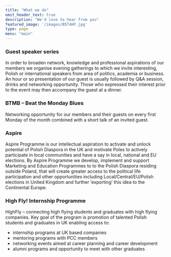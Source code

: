 ```yaml
---
title: "What we do"
omit_header_text: true
description: "We'd love to hear from you"
featured_image: '/images/B5T4HY.jpg'
type: page
menu: "main"
---
```


### Guest speaker series

In order to broaden network, knowledge and professional aspirations of our members we organise evening gatherings to which we invite interesting, Polish or international speakers from area of politics, academia or business. An hour or so presentation of our guest is usually followed by Q&A session, drinks and networking opportunity. Those who expressed their interest prior to the event may then accompany the guest at a dinner.

### BTMB – Beat the Monday Blues

Networking opportunity for our members and their guests on every first Monday of the month combined with a short talk of an invited guest.

### Aspire

Aspire Programme is our intellectual aspiration to activate and unlock potential of Polish Diaspora in the UK and motivate Poles to actively participate in local communities and have a say in local, national and EU elections.
By Aspire Programme we develop, implement and support Marketing and Education Programmes to to the Polish Diaspora residing outside Poland, that will create greater access to the political life participation and other opportunities including Local/Central/EU/Polish elections in United Kingdom and further ‘exporting’ this idea to the Continental Europe.

### High Fly! Internship Programme

HighFly – connecting high flying students and graduates with high flying companies.
Key goal of the program is promotion of talented Polish students and graduates in UK enabling access to:
- internship programs at UK based companies
- mentoring programs with PCC members
- networking events aimed at career planning and career development
- alumni programs and opportunity to meet with other graduates